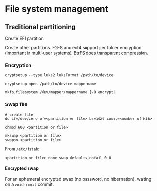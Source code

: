 # File system management

## Traditional partitioning

Create EFI partition.

Create other partitions. F2FS and ext4 support per folder encryption (important
in multi-user systems). BtrFS does transparent compression.

### Encryption

```
cryptsetup --type luks2 luksFormat /path/to/device

cryptsetup open /path/to/device mappername

mkfs.filesystem /dev/mapper/mappername [-O encrypt]
```


### Swap file

```
# create file
dd if=/dev/zero of=<partition or file> bs=1024 count=<number of KiB>

chmod 600 <partition or file>

mkswap <partition or file>
swapon <partition or file>
```

From `/etc/fstab`:

```
<partition or file> none swap defaults,nofail 0 0
```

#### Encrypted swap

For an ephemeral encrypted swap (no password, no hibernation), waiting on a
`void-runit` commit.
